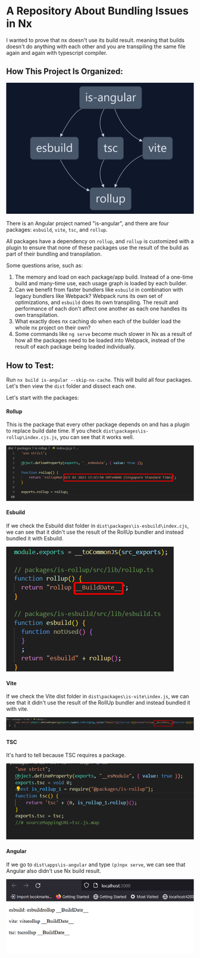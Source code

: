 # A Repository About Bundling Issues in Nx

I wanted to prove that nx doesn't use its build result. meaning that builds doesn't do anything with each other and you are transpiling the same file again and again with typescript compiler. 


## How This Project Is Organized:

![Nx Graph](document/nx_graph.png)

There is an Angular project named "is-angular", and there are four packages: `esbuild`, `vite`, `tsc`, and `rollup`.

All packages have a dependency on `rollup`, and `rollup` is customized with a plugin to ensure that none of these packages use the result of the build as part of their bundling and transpilation.

Some questions arise, such as:

1. The memory and load on each package/app build. Instead of a one-time build and many-time use, each usage graph is loaded by each builder.
2. Can we benefit from faster bundlers like `esbuild` in combination with legacy bundlers like Webpack? Webpack runs its own set of optimizations, and `esbuild` does its own transpiling. The result and performance of each don't affect one another as each one handles its own transpilation.
3. What exactly does nx caching do when each of the builder load the whole nx project on their own?
4. Some commands like `ng serve` become much slower in Nx as a result of how all the packages need to be loaded into Webpack, instead of the result of each package being loaded individually.

## How to Test:

Run `nx build is-angular --skip-nx-cache`. This will build all four packages. Let's then view the `dist` folder and dissect each one.

Let's start with the packages:

#### Rollup

This is the package that every other package depends on and has a plugin to replace build date time. If you check `dist\packages\is-rollup\index.cjs.js`, you can see that it works well.

![Rollup Dist Result](document/rollup_dist_result.png)

#### Esbuild

If we check the Esbuild dist folder in `dist\packages\is-esbuild\index.cjs`, we can see that it didn't use the result of the RollUp bundler and instead bundled it with Esbuild.

![Esbuild Dist Result](document/esbuild_dist_result.png)

#### Vite

If we check the Vite dist folder in `dist\packages\is-vite\index.js`, we can see that it didn't use the result of the RollUp bundler and instead bundled it with vite.

![Vite Dist Result](document/vite_dist_result.png)

#### TSC

It's hard to tell because TSC requires a package.

![TSC Dist Result](document/tsc_dist_result.png)

#### Angular

If we go to `dist\apps\is-angular` and type `(p)npx serve`, we can see that Angular also didn't use Nx build result.

![Angular Dist Result](document/angular_dist_result.png)


